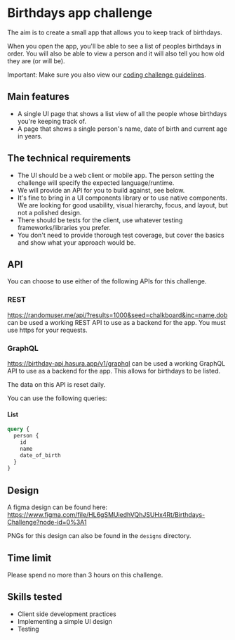 # Birthdays app challenge

The aim is to create a small app that allows you to keep track of birthdays.

When you open the app, you'll be able to see a list of peoples birthdays in order. You will also be able to view a person and it will also tell you how old they are (or will be).

Important: Make sure you also view our [coding challenge guidelines](README.md).

## Main features

- A single UI page that shows a list view of all the people whose birthdays you're keeping track of.
- A page that shows a single person's name, date of birth and current age in years.

## The technical requirements

- The UI should be a web client or mobile app. The person setting the challenge will specify the expected language/runtime.
- We will provide an API for you to build against, see below.
- It's fine to bring in a UI components library or to use native components. We are looking for good usability, visual hierarchy, focus, and layout, but not a polished design.
- There should be tests for the client, use whatever testing frameworks/libraries you prefer.
- You don't need to provide thorough test coverage, but cover the basics and show what your approach would be.

## API

You can choose to use either of the following APIs for this challenge.

### REST

https://randomuser.me/api/?results=1000&seed=chalkboard&inc=name,dob can be used a working REST API to use as a backend for the app. You must use https for your requests.

### GraphQL

https://birthday-api.hasura.app/v1/graphql can be used a working GraphQL API to use as a backend for the app. This allows for birthdays to be listed.

The data on this API is reset daily.

You can use the following queries:

#### List

```graphql
query {
  person {
    id
    name
    date_of_birth
  }
}
```

## Design

A figma design can be found here:
https://www.figma.com/file/HL6gSMUiedhVQhJSUHx4Rt/Birthdays-Challenge?node-id=0%3A1

PNGs for this design can also be found in the `designs` directory.

## Time limit

Please spend no more than 3 hours on this challenge.

## Skills tested

- Client side development practices
- Implementing a simple UI design
- Testing
